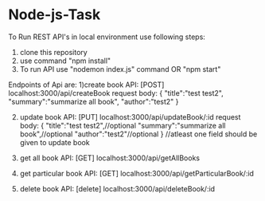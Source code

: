 # Node-js-Task
To Run REST API's in local environment use following steps:
1) clone this repository
2) use command "npm install"
3) To run API use "nodemon index.js" command OR "npm start"

Endpoints of Api are:
1)create book API:
  [POST] localhost:3000/api/createBook
   request body:
  {
    "title":"test test2",
    "summary":"summarize all book",
    "author":"test2"
  }

2) update book API:
   [PUT] localhost:3000/api/updateBook/:id
   request body:
  {
    "title":"test test2",//optional
    "summary":"summarize all book",//optional
    "author":"test2"//optional
  }
  //atleast one field should be given to update book

3) get all book API:
   [GET] localhost:3000/api/getAllBooks

4) get particular book API:
   [GET] localhost:3000/api/getParticularBook/:id

5) delete book API:
   [delete] localhost:3000/api/deleteBook/:id 


